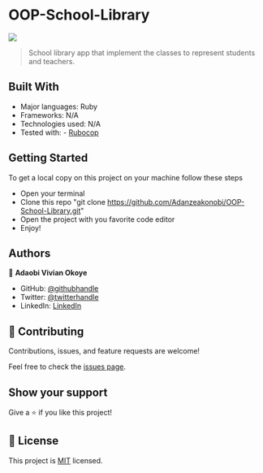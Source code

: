 # OOP-School-Library

![](https://img.shields.io/badge/Microverse-blueviolet)

> School library app that implement the classes to represent students and teachers.

## Built With

- Major languages: Ruby
- Frameworks: N/A
- Technologies used: N/A
- Tested with: - [Rubocop](https://rubocop.org/)

## Getting Started

To get a local copy on this project on your machine follow these steps
- Open your terminal
- Clone this repo "git clone https://github.com/Adanzeakonobi/OOP-School-Library.git"
- Open the project with you favorite code editor
- Enjoy!

## Authors

👤 **Adaobi Vivian Okoye**

- GitHub: [@githubhandle](https://github.com/adanzeakonobi) 
- Twitter: [@twitterhandle](https://twitter.com/Adaebubemmuta)
- LinkedIn: [LinkedIn](https://linkedin.com/in/okoyeaadaobi)

## 🤝 Contributing

Contributions, issues, and feature requests are welcome!

Feel free to check the [issues page](https://github.com/Adanzeakonobi/OOP-School-Library.git).

## Show your support

Give a ⭐️ if you like this project!

## 📝 License

This project is [MIT](./license.md) licensed.